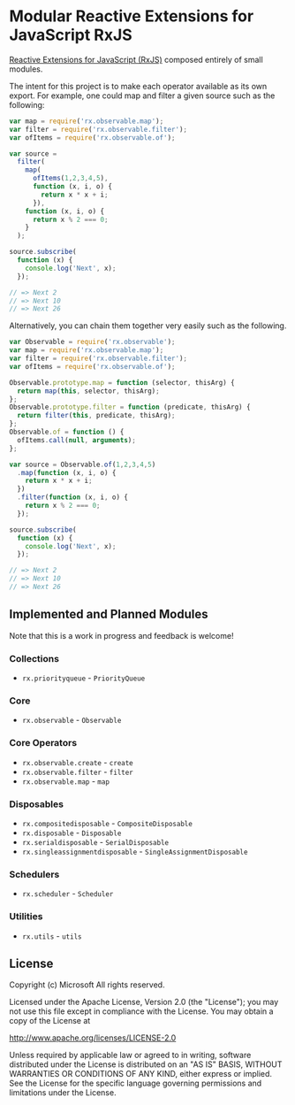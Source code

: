 # Modular Reactive Extensions for JavaScript RxJS #

[Reactive Extensions for JavaScript (RxJS)](https://github.com/Reactive-Extensions/RxJS) composed entirely of small modules.

The intent for this project is to make each operator available as its own export.  For example, one could map and filter a given source such as the following:

```js
var map = require('rx.observable.map');
var filter = require('rx.observable.filter');
var ofItems = require('rx.observable.of');

var source =
  filter(
    map(
      ofItems(1,2,3,4,5),
      function (x, i, o) {
        return x * x + i;
      }),
    function (x, i, o) {
      return x % 2 === 0;
    }
  );

source.subscribe(
  function (x) {
    console.log('Next', x);
  });

// => Next 2
// => Next 10
// => Next 26
```

Alternatively, you can chain them together very easily such as the following.
```js
var Observable = require('rx.observable');
var map = require('rx.observable.map');
var filter = require('rx.observable.filter');
var ofItems = require('rx.observable.of');

Observable.prototype.map = function (selector, thisArg) {
  return map(this, selector, thisArg);
};
Observable.prototype.filter = function (predicate, thisArg) {
  return filter(this, predicate, thisArg);
};
Observable.of = function () {
  ofItems.call(null, arguments);
};

var source = Observable.of(1,2,3,4,5)
  .map(function (x, i, o) {
    return x * x + i;
  })
  .filter(function (x, i, o) {
    return x % 2 === 0;
  });

source.subscribe(
  function (x) {
    console.log('Next', x);
  });

// => Next 2
// => Next 10
// => Next 26
```

## Implemented and Planned Modules ##

Note that this is a work in progress and feedback is welcome!

### Collections ##
- `rx.priorityqueue` - `PriorityQueue`

### Core ###
- `rx.observable` - `Observable`

### Core Operators ###
- `rx.observable.create` - `create`
- `rx.observable.filter` - `filter`
- `rx.observable.map` - `map`

### Disposables ###
- `rx.compositedisposable` - `CompositeDisposable`
- `rx.disposable` - `Disposable`
- `rx.serialdisposable` - `SerialDisposable`
- `rx.singleassignmentdisposable` - `SingleAssignmentDisposable`

### Schedulers ###
- `rx.scheduler` - `Scheduler`

### Utilities ###
- `rx.utils` - `utils`

## License ##

Copyright (c) Microsoft  All rights reserved.

Licensed under the Apache License, Version 2.0 (the "License"); you
may not use this file except in compliance with the License. You may
obtain a copy of the License at

http://www.apache.org/licenses/LICENSE-2.0

Unless required by applicable law or agreed to in writing, software
distributed under the License is distributed on an "AS IS" BASIS,
WITHOUT WARRANTIES OR CONDITIONS OF ANY KIND, either express or
implied. See the License for the specific language governing permissions
and limitations under the License.
